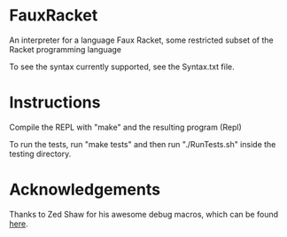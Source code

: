 FauxRacket
==========

An interpreter for a language Faux Racket, some restricted subset of the Racket programming language

To see the syntax currently supported, see the Syntax.txt file.

Instructions
============

Compile the REPL with "make" and the resulting program (Repl)

To run the tests, run "make tests" and then run "./RunTests.sh" inside the testing directory.

Acknowledgements
================

Thanks to Zed Shaw for his awesome debug macros, which can be found [here](http://c.learncodethehardway.org/book/ex20.html).
